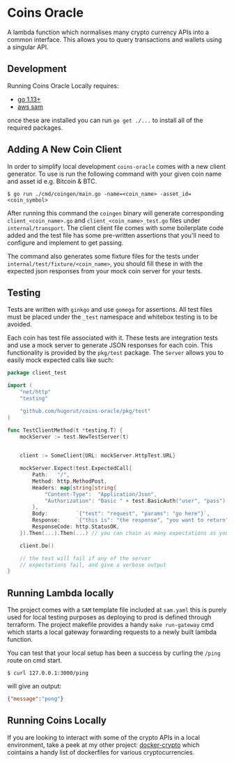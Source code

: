 # Coins Oracle

A lambda function which normalises many crypto currency APIs into a common interface. This allows you to query transactions and wallets using a singular API.

## Development

Running Coins Oracle Locally requires:
 
 * [go 1.13+](https://golang.org/doc/install#install)
 * [aws sam](https://docs.aws.amazon.com/serverless-application-model/latest/developerguide/serverless-sam-cli-install.html)
 
once these are installed you can run `go get ./...` to install all of the required packages.

## Adding A New Coin Client
In order to simplify local development `coins-oracle` comes with a new client generator. To use is run the following command with your given coin name and asset id e.g. Bitcoin & BTC.

```
$ go run ./cmd/coingen/main.go -name=<coin_name> -asset_id=<coin_symbol>
```

After running this command the `coingen` binary will generate corresponding `client_<coin_name>.go` and `client_<coin_name>_test.go` files under `internal/transport`. The client client file comes with some boilerplate code added and the test file has some pre-written assertions that you'll need to configure and implement to get passing. 

The command also generates some fixture files for the tests under `internal/test/fixture/<coin_name>`, you should fill these in with the expected json responses from your mock coin server for your tests.

## Testing

Tests are written with `ginkgo` and use `gomega` for assertions. All test files must be placed under the `_test` namespace and whitebox testing is to be avoided.

Each coin has test file associated with it. These tests are integration tests and use a mock server to generate JSON responses for each coin. This functionality is provided by the `pkg/test` package. The `Server` allows you to easily mock expected calls like such:

```go
package client_test

import (
    "net/http"
    "testing"

    "github.com/hugorut/coins-oracle/pkg/test"
)

func TestClientMethod(t *testing.T) {
    mockServer := test.NewTestServer(t)

    
    client := SomeClient{URL: mockServer.HttpTest.URL}

    mockServer.Expect(test.ExpectedCall{
        Path:   "/",
        Method: http.MethodPost,
        Headers: map[string]string{
            "Content-Type":  "Application/Json",
            "Authorization": "Basic " + test.BasicAuth("user", "pass"),
        },
        Body:         `{"test": "request", "params": "go here"}`,
        Response:     `{"this is": "the response", "you want to return"}`,
        ResponseCode: http.StatusOK,
    }).Then(...).Then(...) // you can chain as many expectations as you want

    client.Do()

    // the test will fail if any of the server
    // expectations fail, and give a verbose output
}

```

## Running Lambda locally

The project comes with a `SAM` template file included at `sam.yaml` this is purely used for local testing purposes as deploying to prod is defined through terraform. The project makefile provides a handy `make run-gateway` cmd which starts a local gateway forwarding requests to a newly built lambda function.

You can test that your local setup has been a success by curling the `/ping` route on cmd start.

```
$ curl 127.0.0.1:3000/ping
```

will give an output:
 
```json
{"message":"pong"}
```

## Running Coins Locally

If you are looking to interact with some of the crypto APIs in a local environment, take a peek at my other project: [docker-crypto](https://github.com/hugorut/docker-crypto) which cointains a handy list of dockerfiles for various cryptocurrencies.
